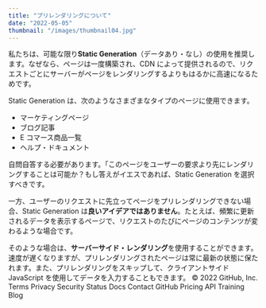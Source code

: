 ```yaml
---
title: "プリレンダリングについて"
date: "2022-05-05"
thumbnail: "/images/thumbnail04.jpg"
---
```


私たちは、可能な限り**Static Generation**（データあり・なし）の使用を推奨します。なぜなら、ページは一度構築され、CDN によって提供されるので、リクエストごとにサーバーがページをレンダリングするよりもはるかに高速になるためです。

Static Generation は、次のようなさまざまなタイプのページに使用できます。

- マーケティングページ
- ブログ記事
- E コマース商品一覧
- ヘルプ・ドキュメント

自問自答する必要があります。「このページをユーザーの要求より先にレンダリングすることは可能か？もし答えがイエスであれば、Static Generation を選択すべきです。

一方、ユーザーのリクエストに先立ってページをプリレンダリングできない場合、Static Generation は**良いアイデアではありません**。たとえば、頻繁に更新されるデータを表示するページで、リクエストのたびにページのコンテンツが変わるような場合です。

そのような場合は、**サーバーサイド・レンダリング**を使用することができます。速度が遅くなりますが、プリレンダリングされたページは常に最新の状態に保たれます。また、プリレンダリングをスキップして、クライアントサイド JavaScript を使用してデータを入力することもできます。
© 2022 GitHub, Inc.
Terms
Privacy
Security
Status
Docs
Contact GitHub
Pricing
API
Training
Blog
